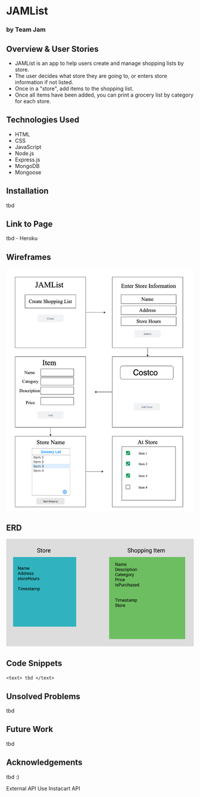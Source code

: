# JAMList
### by Team Jam

## Overview & User Stories
- JAMList is an app to help users create and manage shopping lists by store.
- The user decides what store they are going to, or enters store information if not listed.
- Once in a "store", add items to the shopping list.
- Once all items have been added, you can print a grocery list by category for each store.

## Technologies Used
* HTML
* CSS
* JavaScript
* Node.js
* Express.js
* MongoDB
* Mongoose

## Installation
tbd

## Link to Page
tbd - Heroku

## Wireframes
![Image of Wireframe](./assets/wireframe.png)

## ERD
![Image of ERD](./assets/erd.png)

## Code Snippets
`<text> tbd </text>`

## Unsolved Problems
tbd

## Future Work
tbd

## Acknowledgements
tbd :)

External API Use
Instacart API
